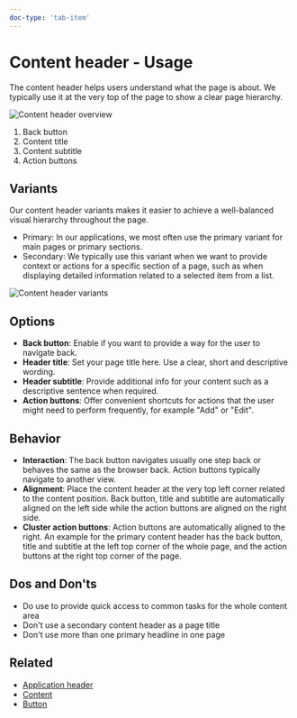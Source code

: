 ```yaml
---
doc-type: 'tab-item'
---
```

# Content header - Usage

The content header helps users understand what the page is about. We typically use it at the very top of the page to show a clear page hierarchy.

![Content header overview](https://www.figma.com/design/wEptRgAezDU1z80Cn3eZ0o/iX-Pattern-Illustrations?type=design&node-id=2250-4784&mode=design&t=XmCepM9jPR9PImPw-4)

1. Back button
2. Content title
3. Content subtitle
4. Action buttons

## Variants

Our content header variants makes it easier to achieve a well-balanced visual hierarchy throughout the page.

- Primary: In our applications, we most often use the primary variant for main pages or primary sections.
- Secondary: We typically use this variant when we want to provide context or actions for a specific section of a page, such as when displaying detailed information related to a selected item from a list.

![Content header variants](https://www.figma.com/design/wEptRgAezDU1z80Cn3eZ0o/iX-Pattern-Illustrations?type=design&node-id=2250-9102&mode=design&t=XmCepM9jPR9PImPw-4)

## Options

- **Back button**: Enable if you want to provide a way for the user to navigate back.
- **Header title**: Set your page title here. Use a clear, short and descriptive wording.
- **Header subtitle**: Provide additional info for your content such as a descriptive sentence when required.
- **Action buttons**: Offer convenient shortcuts for actions that the user might need to perform frequently, for example "Add" or "Edit".

## Behavior

- **Interaction**: The back button navigates usually one step back or behaves the same as the browser back. Action buttons typically navigate to another view.
- **Alignment**: Place the content header at the very top left corner related to the content position. Back button, title and subtitle are automatically aligned on the left side while the action buttons are aligned on the right side.
- **Cluster action buttons**: Action buttons are automatically aligned to the right. An example for the primary content header has the back button, title and subtitle at the left top corner of the whole page, and the action buttons at the right top corner of the page.

## Dos and Don'ts

- Do use to provide quick access to common tasks for the whole content area
- Don't use a secondary content header as a page title
- Don't use more than one primary headline in one page

## Related

- [Application header](../application-header)
- [Content](../content)
- [Button](../button)
